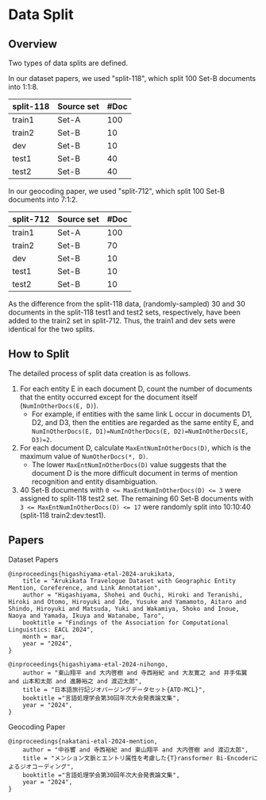 # Data Split

## Overview

Two types of data splits are defined.

In our dataset papers, we used "split-118", which split 100 Set-B documents into 1:1:8.

|split-118|Source set|#Doc|
|--       |--        |--  |
|train1   |Set-A     | 100|
|train2   |Set-B     |  10|
|dev      |Set-B     |  10|
|test1    |Set-B     |  40|
|test2    |Set-B     |  40|

In our geocoding paper, we used "split-712", which split 100 Set-B documents into 7:1:2.

|split-712|Source set|#Doc|
|--       |--        |--  |
|train1   |Set-A     | 100|
|train2   |Set-B     |  70|
|dev      |Set-B     |  10|
|test1    |Set-B     |  10|
|test2    |Set-B     |  10|

As the difference from the split-118 data, (randomly-sampled) 30 and 30 documents in the split-118 test1 and test2 sets, respectively, have been added to the train2 set in split-712. Thus, the train1 and dev sets were identical for the two splits.

## How to Split

The detailed process of split data creation is as follows.

1. For each entity E in each document D, count the number of documents that the entity occurred except for the document itself (`NumInOtherDocs(E, D)`).
    - For example, if entities with the same link L occur in documents D1, D2, and D3, then the entities are regarded as the same entity E, and `NumInOtherDocs(E, D1)=NumInOtherDocs(E, D2)=NumInOtherDocs(E, D3)=2`.
1. For each document D, calculate `MaxEntNumInOtherDocs(D)`, which is the maximum value of `NumOtherDocs(*, D)`.
    - The lower `MaxEntNumInOtherDocs(D)` value suggests that the document D is the more difficult document in terms of mention recognition and entity disambiguation.
1. 40 Set-B documents with `0 <= MaxEntNumInOtherDocs(D) <= 3` were assigned to split-118 test2 set. The remaining 60 Set-B documents with `3 <= MaxEntNumInOtherDocs(D) <= 17` were randomly split into 10:10:40 (split-118 train2:dev:test1).

## Papers

Dataset Papers
~~~~
@inproceedings{higashiyama-etal-2024-arukikata,
    title = "Arukikata Travelogue Dataset with Geographic Entity Mention, Coreference, and Link Annotation",
    author = "Higashiyama, Shohei and Ouchi, Hiroki and Teranishi, Hiroki and Otomo, Hiroyuki and Ide, Yusuke and Yamamoto, Aitaro and Shindo, Hiroyuki and Matsuda, Yuki and Wakamiya, Shoko and Inoue, Naoya and Yamada, Ikuya and Watanabe, Taro",
    booktitle = "Findings of the Association for Computational Linguistics: EACL 2024",
    month = mar,
    year = "2024",
}
~~~~
~~~~
@inproceedings{higashiyama-etal-2024-nihongo,
    author = "東山翔平 and 大内啓樹 and 寺西裕紀 and 大友寛之 and 井手佑翼 and 山本和太郎 and 進藤裕之 and 渡辺太郎",
    title = "日本語旅行記ジオパージングデータセット{ATD-MCL}",
    booktitle ="言語処理学会第30回年次大会発表論文集",
    year = "2024",
}
~~~~

Geocoding Paper
~~~~
@inproceedings{nakatani-etal-2024-mention,
    author = "中谷響 and 寺西裕紀 and 東山翔平 and 大内啓樹 and 渡辺太郎",
    title = "メンション文脈とエントリ属性を考慮した{T}ransformer Bi-Encoderによるジオコーディング",
    booktitle ="言語処理学会第30回年次大会発表論文集",
    year = "2024",
}
~~~~
